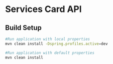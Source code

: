 # Services Card API
## Build Setup

``` bash
#Run application with local properties
mvn clean install -Dspring.profiles.active=dev

#Run application with default properties
mvn clean install